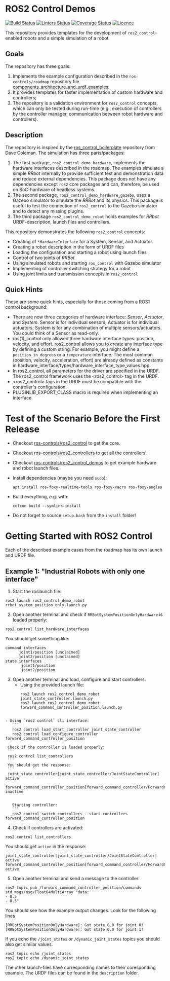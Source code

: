 # ROS2 Control Demos

[![Build Status](https://github.com/ros-controls/ros2_control_demos/workflows/CI/badge.svg?branch=master)](https://github.com/ros-controls/ros2_control_demos/actions?query=workflow%3ACI)
[![Linters Status](https://github.com/ros-controls/ros2_control_demos/workflows/Linters/badge.svg?branch=master)](https://github.com/ros-controls/ros2_control_demos/actions?query=workflow%3ALinters)
[![Coverage Status](https://github.com/ros-controls/ros2_control_demos/workflows/Coverage/badge.svg?branch=master)](https://github.com/ros-controls/ros2_control_demos/actions?query=workflow%3ACoverage)
[![Licence](https://img.shields.io/badge/License-Apache%202.0-blue.svg)](https://opensource.org/licenses/Apache-2.0)

This repository provides templates for the development of `ros2_control`-enabled robots and a simple simulation of a robot.

## Goals

The repository has three goals:
1. Implements the example configuration described in the `ros-controls/roadmap` repository file [components_architecture_and_urdf_examples](https://github.com/ros-controls/roadmap/blob/master/design_drafts/components_architecture_and_urdf_examples.md).
2. It provides templates for faster implementation of custom hardware and controllers;
3. The repository is a validation environment for `ros2_control` concepts, which can only be tested during run-time (e.g., execution of controllers by the controller manager, communication between robot hardware and controllers).


## Description

The repository is inspired by the [ros_control_boilerplate](https://github.com/PickNikRobotics/ros_control_boilerplate) repository from Dave Coleman.
The simulation has three parts/packages:
1. The first package, `ros2_control_demo_hardware`, implements the hardware interfaces described in the roadmap.
The examples simulate a simple *RRbot* internally to provide sufficient test and demonstration data and reduce external dependencies.
This package does not have any dependencies except `ros2` core packages and can, therefore, be used on SoC-hardware of headless systems.
2. The second package, `ros2_control_demo_hardware_gazebo`, uses a Gazebo simulator to simulate the *RRBot* and its physics.
This package is useful to test the connection of `ros2_control` to the Gazebo simulator and to detect any missing plugins.
3. The third package `ros2_control_demo_robot` holds examples for *RRbot* URDF-description, launch files and controllers.

This repository demonstrates the following `ros2_control` concepts:

* Creating of `*HardwareInterface` for a System, Sensor, and Actuator.
* Creating a robot description in the form of URDF files
* Loading the configuration and starting a robot using launch files 
* Control of two joints of *RRBot*
* Using simulated robots and starting `ros_control` with Gazebo simulator
* Implementing of controller switching strategy for a robot
* Using joint limits and transmission concepts in `ros2_control`

## Quick Hints

These are some quick hints, especially for those coming from a ROS1 control background:

* There are now three categories of hardware interface: *Sensor*, *Actuator*, and *System*. Sensor is for individual sensors; Actuator is for individual actuators; System is for any combination of multiple sensors/actuators. You could think of a Sensor as read-only.
* ros(1)_control only allowed three hardware interface types: position, velocity, and effort. ros2_control allows you to create any interface type by defining a custom string. For example, you might define a `position_in_degrees` or a `temperature` interface. The most common (position, velocity, acceleration, effort) are already defined as constants in hardware_interface/types/hardware_interface_type_values.hpp.
* In ros2_control, all parameters for the driver are specified in the URDF. The ros2_control framework uses the <ros2_control> tag in the URDF.
* <ros2_control> tags in the URDF must be compatible with the controller's configuration.
* PLUGINLIB_EXPORT_CLASS macro is required when implementing an interface.

# Test of the Scenario Before the First Release
* Checkout [ros-controls/ros2_control](https://github.com/ros-controls/ros2_control) to get the core.
* Checkout [ros-controls/ros2_controllers](https://github.com/ros-controls/ros2_controllers) to get all the controllers.
* Checkout [ros-controls/ros2_control_demos](https://github.com/ros-controls/ros2_control_demos) to get example hardware and robot launch files.

* Install dependencies (maybe you need `sudo`):
  ```
  apt install ros-foxy-realtime-tools ros-foxy-xacro ros-foxy-angles
  ```

* Build everything, e.g. with:
  ``` 
  colcon build --symlink-install
  ```
  
* Do not forget to source `setup.bash` from the `install` folder!
  
  
# Getting Started with ROS2 Control

Each of the described example cases from the roadmap has its own launch and URDF file.

## Example 1: "Industrial Robots with only one interface"

1. Start the roslaunch file:
  ```
  ros2 launch ros2_control_demo_robot rrbot_system_position_only.launch.py
  ```

2. Open another terminal and check if `RRBotSystemPositionOnlyHardware` is loaded properly:
  ```
  ros2 control list_hardware_interfaces
  ```
  You should get something like:
  ```
  command interfaces
        joint1/position [unclaimed]
        joint2/position [unclaimed]
  state interfaces
         joint1/position
         joint2/position
  ```

3. Open another terminal and load, configure and start controllers:
   - Using the provided launch file:
     ```
     ros2 launch ros2_control_demo_robot joint_state_controller.launch.py
     ros2 launch ros2_control_demo_robot forward_command_controller_position.launch.py
  ```
   
- Using `ros2 control` cli interface:
     ```
     ros2 control load_start_controller joint_state_controller
     ros2 control load_configure_controller forward_command_controller_position
  ```
   
     Check if the controller is loaded properly:
     ```
     ros2 control list_controllers
     ```
     You should get the response:
     ```
     joint_state_controller[joint_state_controller/JointStateController] active  
     forward_command_controller_position[forward_command_controller/ForwardCommandController] inactive
  ```
   
     Starting controller:
     ```
     ros2 control switch_controllers --start-controllers forward_command_controller_position 
  ```
   
4. Check if controllers are activated:
  ```
  ros2 control list_controllers
  ```
  You should get `active` in the response:
  ```
  joint_state_controller[joint_state_controller/JointStateController] active    
  forward_command_controller_position[forward_command_controller/ForwardCommandController] active
  ```
  
5. Open another terminal and send a message to the controller:
  ```
  ros2 topic pub /forward_command_controller_position/commands std_msgs/msg/Float64MultiArray "data: 
  - 0.5                                                               
  - 0.5"
  ```
  
  You should see how the example output changes. Look for the following lines
  ```
  [RRBotSystemPositionOnlyHardware]: Got state 0.0 for joint 0!
  [RRBotSystemPositionOnlyHardware]: Got state 0.0 for joint 1!
  ```
  
  If you echo the `/joint_states` or `/dynamic_joint_states` topics you should also get similar values.
  ```
  ros2 topic echo /joint_states
  ros2 topic echo /dynamic_joint_states
  ```

The other launch-files have corresponding names to their coresponding example.
The URDF files can be found in the `description` folder.
